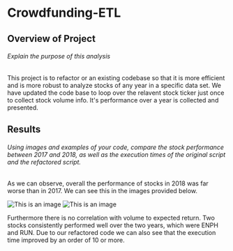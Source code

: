 # Crowdfunding-ETL


## Overview of Project
###### Explain the purpose of this analysis

This project is to refactor or an existing codebase so that it is more efficient and is more robust to analyze stocks of any year in a specific data set.
 We have updated the code base to loop over the relavent stock ticker just once to collect stock volume info. It's performance over a year is collected and presented. 

## Results
###### Using images and examples of your code, compare the stock performance between 2017 and 2018, as well as the execution times of the original script and the refactored script.

As we can observe, overall the performance of stocks in 2018 was far worse than in 2017. We can see this in the images provided below.

![This is an image](https://imgur.com/jUumeOl.png)
![This is an image](https://imgur.com/JvhHZAh.png)

Furthermore there is no correlation with volume to expected return. 
Two stocks consistently performed well over the two years, which were ENPH and RUN. Due to our refactored code we can also see that the execution time improved by an order of 10 or more.
